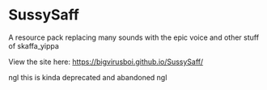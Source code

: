 # SussySaff
 A resource pack replacing many sounds with the epic voice and other stuff of skaffa_yippa

View the site here: https://bigvirusboi.github.io/SussySaff/

ngl this is kinda deprecated and abandoned ngl
